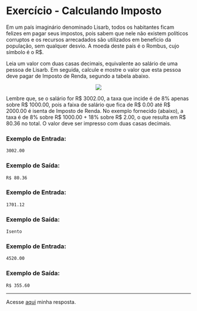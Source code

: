 # Exercício - Calculando Imposto

Em um país imaginário denominado Lisarb, todos os habitantes ficam felizes em pagar seus impostos, pois sabem que nele não existem políticos corruptos e os recursos arrecadados são utilizados em benefício da população, sem
qualquer desvio. A moeda deste país é o Rombus, cujo símbolo é o R$. 

Leia um valor com duas casas decimais, equivalente ao salário de uma pessoa de Lisarb. Em seguida, calcule e mostre o valor que esta pessoa deve pagar de Imposto de Renda, segundo a tabela abaixo.

<p align="center">
  <img src="https://github.com/JonathanBarr0s/Udemy-Java/assets/132490863/2a931e2f-0e22-4960-8fa7-8934cd4ce226">
</p>

Lembre que, se o salário for R$ 3002.00, a taxa que incide é de 8% apenas sobre R$ 1000.00, pois a faixa de salário que fica de R$ 0.00 até R$ 2000.00 é isenta de Imposto de Renda. No exemplo fornecido (abaixo), a taxa é
de 8% sobre R$ 1000.00 + 18% sobre R$ 2.00, o que resulta em R$ 80.36 no total. O valor deve ser impresso com duas casas decimais.

### Exemplo de Entrada:

```
3002.00
```

### Exemplo de Saída:

```
R$ 80.36
```

### Exemplo de Entrada:

```
1701.12
```

### Exemplo de Saída:

```
Isento
```

### Exemplo de Entrada:

```
4520.00
```

### Exemplo de Saída:

```
R$ 355.60
```

---

Acesse [aqui](https://github.com/JonathanBarr0s/Udemy-CSharp/blob/main/00.%20Recapitula%C3%A7%C3%A3o%20de%20L%C3%B3gica%20de%20Programa%C3%A7%C3%A3o/13.%20Imposto%20de%20Renda/ImpostoDeRenda/ImpostoDeRenda/Program.cs) minha resposta.

